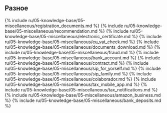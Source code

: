 ## Разное

{% include ru/05-knowledge-base/05-miscellaneous/registration_documents.md %}
{% include ru/05-knowledge-base/05-miscellaneous/recommendation.md %}
{% include ru/05-knowledge-base/05-miscellaneous/electronic_certificate.md %}
{% include ru/05-knowledge-base/05-miscellaneous/eu_vat_check.md %}
{% include ru/05-knowledge-base/05-miscellaneous/documents_download.md %}
{% include ru/05-knowledge-base/05-miscellaneous/fraud.md %}
{% include ru/05-knowledge-base/05-miscellaneous/bank_account.md %}
{% include ru/05-knowledge-base/05-miscellaneous/contract.md %}
{% include ru/05-knowledge-base/05-miscellaneous/sip_for_yorself.md %}
{% include ru/05-knowledge-base/05-miscellaneous/sip_family.md %}
{% include ru/05-knowledge-base/05-miscellaneous/colaborador.md %}
{% include ru/05-knowledge-base/05-miscellaneous/tax_mobile_app.md %}
{% include ru/05-knowledge-base/05-miscellaneous/tax_notifications.md %}
{% include ru/05-knowledge-base/05-miscellaneous/amazon_business.md %}
{% include ru/05-knowledge-base/05-miscellaneous/bank_deposits.md %}
